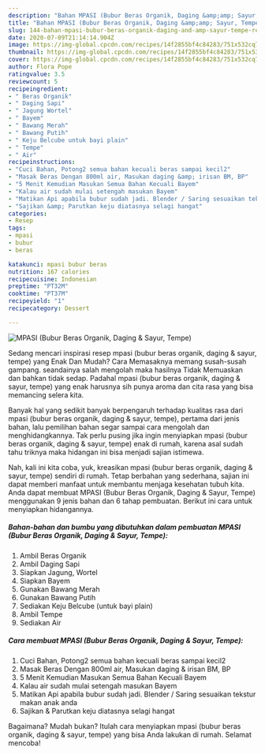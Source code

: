 ```yaml
---
description: "Bahan MPASI (Bubur Beras Organik, Daging &amp;amp; Sayur, Tempe) | Resep Membuat MPASI (Bubur Beras Organik, Daging &amp;amp; Sayur, Tempe) Yang Enak Banget"
title: "Bahan MPASI (Bubur Beras Organik, Daging &amp;amp; Sayur, Tempe) | Resep Membuat MPASI (Bubur Beras Organik, Daging &amp;amp; Sayur, Tempe) Yang Enak Banget"
slug: 144-bahan-mpasi-bubur-beras-organik-daging-and-amp-sayur-tempe-resep-membuat-mpasi-bubur-beras-organik-daging-and-amp-sayur-tempe-yang-enak-banget
date: 2020-07-09T21:14:14.904Z
image: https://img-global.cpcdn.com/recipes/14f2855bf4c84283/751x532cq70/mpasi-bubur-beras-organik-daging-sayur-tempe-foto-resep-utama.jpg
thumbnail: https://img-global.cpcdn.com/recipes/14f2855bf4c84283/751x532cq70/mpasi-bubur-beras-organik-daging-sayur-tempe-foto-resep-utama.jpg
cover: https://img-global.cpcdn.com/recipes/14f2855bf4c84283/751x532cq70/mpasi-bubur-beras-organik-daging-sayur-tempe-foto-resep-utama.jpg
author: Flora Pope
ratingvalue: 3.5
reviewcount: 5
recipeingredient:
- " Beras Organik"
- " Daging Sapi"
- " Jagung Wortel"
- " Bayem"
- " Bawang Merah"
- " Bawang Putih"
- " Keju Belcube untuk bayi plain"
- " Tempe"
- " Air"
recipeinstructions:
- "Cuci Bahan, Potong2 semua bahan kecuali beras sampai kecil2"
- "Masak Beras Dengan 800ml air, Masukan daging &amp; irisan BM, BP"
- "5 Menit Kemudian Masukan Semua Bahan Kecuali Bayem"
- "Kalau air sudah mulai setengah masukan Bayem"
- "Matikan Api apabila bubur sudah jadi. Blender / Saring sesuaikan tekstur makan anak anda"
- "Sajikan &amp; Parutkan keju diatasnya selagi hangat"
categories:
- Resep
tags:
- mpasi
- bubur
- beras

katakunci: mpasi bubur beras 
nutrition: 167 calories
recipecuisine: Indonesian
preptime: "PT32M"
cooktime: "PT37M"
recipeyield: "1"
recipecategory: Dessert

---
```



![MPASI (Bubur Beras Organik, Daging &amp; Sayur, Tempe)](https://img-global.cpcdn.com/recipes/14f2855bf4c84283/751x532cq70/mpasi-bubur-beras-organik-daging-sayur-tempe-foto-resep-utama.jpg)

Sedang mencari inspirasi resep mpasi (bubur beras organik, daging &amp; sayur, tempe) yang Enak Dan Mudah? Cara Memasaknya memang susah-susah gampang. seandainya salah mengolah maka hasilnya Tidak Memuaskan dan bahkan tidak sedap. Padahal mpasi (bubur beras organik, daging &amp; sayur, tempe) yang enak harusnya sih punya aroma dan cita rasa yang bisa memancing selera kita.



Banyak hal yang sedikit banyak berpengaruh terhadap kualitas rasa dari mpasi (bubur beras organik, daging &amp; sayur, tempe), pertama dari jenis bahan, lalu pemilihan bahan segar sampai cara mengolah dan menghidangkannya. Tak perlu pusing jika ingin menyiapkan mpasi (bubur beras organik, daging &amp; sayur, tempe) enak di rumah, karena asal sudah tahu triknya maka hidangan ini bisa menjadi sajian istimewa.


Nah, kali ini kita coba, yuk, kreasikan mpasi (bubur beras organik, daging &amp; sayur, tempe) sendiri di rumah. Tetap berbahan yang sederhana, sajian ini dapat memberi manfaat untuk membantu menjaga kesehatan tubuh kita. Anda dapat membuat MPASI (Bubur Beras Organik, Daging &amp; Sayur, Tempe) menggunakan 9 jenis bahan dan 6 tahap pembuatan. Berikut ini cara untuk menyiapkan hidangannya.

<!--inarticleads1-->

##### Bahan-bahan dan bumbu yang dibutuhkan dalam pembuatan MPASI (Bubur Beras Organik, Daging &amp; Sayur, Tempe):

1. Ambil  Beras Organik
1. Ambil  Daging Sapi
1. Siapkan  Jagung, Wortel
1. Siapkan  Bayem
1. Gunakan  Bawang Merah
1. Gunakan  Bawang Putih
1. Sediakan  Keju Belcube (untuk bayi plain)
1. Ambil  Tempe
1. Sediakan  Air




<!--inarticleads2-->

##### Cara membuat MPASI (Bubur Beras Organik, Daging &amp; Sayur, Tempe):

1. Cuci Bahan, Potong2 semua bahan kecuali beras sampai kecil2
1. Masak Beras Dengan 800ml air, Masukan daging &amp; irisan BM, BP
1. 5 Menit Kemudian Masukan Semua Bahan Kecuali Bayem
1. Kalau air sudah mulai setengah masukan Bayem
1. Matikan Api apabila bubur sudah jadi. Blender / Saring sesuaikan tekstur makan anak anda
1. Sajikan &amp; Parutkan keju diatasnya selagi hangat




Bagaimana? Mudah bukan? Itulah cara menyiapkan mpasi (bubur beras organik, daging &amp; sayur, tempe) yang bisa Anda lakukan di rumah. Selamat mencoba!
